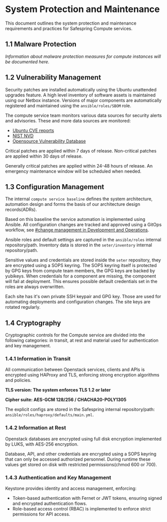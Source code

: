# System Protection and Maintenance

This document outlines the system protection and maintenance requirements and practices for Safespring Compute services.

## 1.1 Malware Protection

*Information about malware protection measures for compute instances will be documented here.*

## 1.2 Vulnerability Management

Security patches are installed automatically using the Ubuntu unattended upgrades feature.
A high level inventory of software assets is maintained using our Netbox instance. Versions of major components are automatically registered and maintained using the `ansible/roles/SBOM` role.

The compute service team monitors various data sources for security alerts and advisories.
These and more data sources are monitored:

* [Ubuntu CVE reports](https://ubuntu.com/security/cves)
* [NIST NVD](https://nvd.nist.gov/)
* [Opensource Vulnerability Database](https://osv.dev/list)

Critical patches are applied within 7 days of release. Non-critical patches are applied within 30 days of release.

Generally critical patches are applied within 24-48 hours of release. An emergency maintenance window will be scheduled when needed.


## 1.3 Configuration Management

The internal `compute service baseline` defines the system architecture, automation design and forms the basis of our architecture design records(ADRs).

Based on this baseline the service automation is implemented using Ansible. All configuration changes are tracked and approved using a GitOps workflow, see [#change management in Development and Operations](development-operations-management.md#62-change-management).

Ansible roles and default settings are captured in the `ansible/roles` internal repository/path. Inventory data is stored in the `seter/inventory` internal repository/path.

Sensitive values and credentials are stored inside the `seter` repository, they are encrypted using a SOPS keyring. The SOPS keyring itself is protected by GPG keys from compute team members, the GPG keys are backed by yubikeys. When credentials for a component are missing, the component will fail at deployment. This ensures possible default credentials set in the roles are always overwritten.

Each site has it's own private SSH keypair and GPG key. Those are used for automating deployments and configuration changes. The site keys are rotated regularly.

## 1.4 Cryptography

Cryptographic controls for the Compute service are divided into the following categories: in transit, at rest and material used for authentication and key management.

### 1.4.1 Information in Transit

All communication between Openstack services, clients and APIs is encrypted using HAProxy and TLS, enforcing strong encryption algorithms and policies.

**TLS version: The system enforces TLS 1.2 or later**

**Cipher suite: AES-GCM 128/256 / CHACHA20-POLY1305**

The explicit configs are stored in the Safespring internal repository/path: `ansible/roles/haproxy/defaults/main.yml`.

### 1.4.2 Information at Rest

Openstack databases are encrypted using full disk encryption implemented by LUKS, with AES-256 encryption.

Database, API, and other credentials are encrypted using a SOPS keyring that can only be accessed authorized personnel. During runtime these values get stored on disk with restricted permissions(chmod 600 or 700).

### 1.4.3 Authentication and Key Management

Keystone provides identity and access management, enforcing:

* Token-based authentication with Fernet or JWT tokens, ensuring signed and encrypted authentication flows.
* Role-based access control (RBAC) is implemented to enforce strict permissions for API access.
